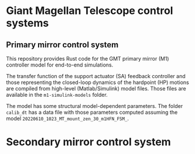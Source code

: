 # Giant Magellan Telescope control systems

## Primary mirror control system

This repository provides Rust code for the GMT primary mirror (M1) controller model for end-to-end simulations.

The transfer function of the support actuator (SA) feedback controller and those representing the closed-loop dynamics of the hardpoint (HP) motions are compiled from high-level (Matlab/Simulink) model files. Those files are available in the `m1-simulink-models` folder.

The model has some structural model-dependent parameters. The folder `calib_dt` has a data file with those parameters computed assuming the model `20220610_1023_MT_mount_zen_30_m1HFN_FSM_`.

# Secondary mirror control system
